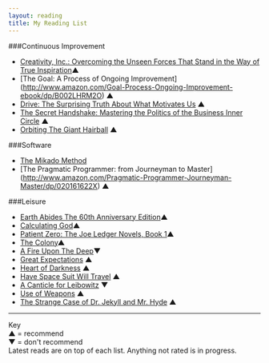 ```yaml
---
layout: reading
title: My Reading List
---
```


###Continuous Improvement
* [Creativity, Inc.: Overcoming the Unseen Forces That Stand in the Way of True Inspiration](http://www.amazon.com/Creativity-Inc-Overcoming-Unseen-Inspiration-ebook)&#9650;
* [The Goal: A Process of Ongoing Improvement] (http://www.amazon.com/Goal-Process-Ongoing-Improvement-ebook/dp/B002LHRM2O) &#9650;
* [Drive: The Surprising Truth About What Motivates Us](http://www.amazon.com/Drive-Surprising-Truth-About-Motivates-ebook/dp/B004P1JDJO) &#9650;
* [The Secret Handshake: Mastering the Politics of the Business Inner Circle](http://www.amazon.com/Secret-Handshake-Mastering-Politics-Business-ebook/dp/B004ZZJ8MW) &#9650;
* [Orbiting The Giant Hairball](http://www.amazon.com/Orbiting-Giant-Hairball-Corporate-Surviving/dp/0670879835) &#9650;


###Software
* [The Mikado Method](http://www.amazon.com/The-Mikado-Method-Ola-Ellnestam/dp/1617291218)
* [The Pragmatic Programmer: from Journeyman to Master] (http://www.amazon.com/Pragmatic-Programmer-Journeyman-Master/dp/020161622X) &#9650;

###Leisure
* [Earth Abides The 60th Anniversary Edition](http://www.audible.com/pd/Sci-Fi-Fantasy/Earth-Abides-Audiobook/B002VA8N8I)&#9650;
* [Calculating God](http://www.audible.com/pd/Sci-Fi-Fantasy/Calculating-God-Audiobook/B002V1OL2O)&#9650;
* [Patient Zero: The Joe Ledger Novels, Book 1](http://www.audible.com/pd/Fiction/Patient-Zero-Audiobook/B0045V31HY)&#9650;
* [The Colony](http://www.audible.com/pd/Fiction/The-Colony-Audiobook/B00D3PEMSA)&#9650;
* [A Fire Upon The Deep](http://www.audible.com/pd/Sci-Fi-Fantasy/A-Fire-Upon-the-Deep-Audiobook/B0036N2C7M)&#9660;
* [Great Expectations](http://www.audible.com/pd/Classics/Great-Expectations-Audiobook/B002UZJCYI/) &#9650;
* [Heart of Darkness](http://www.audible.com/pd/Classics/Heart-of-Darkness-A-Signature-Performance-by-Kenneth-Branagh-Audiobook/B004AFXAZS) &#9650;
* [Have Space Suit Will Travel](http://www.audible.com/pd/Sci-Fi-Fantasy/Have-Space-Suit-Will-Travel-Audiobook/B00IASC4OO) &#9650;
* [A Canticle for Leibowitz](http://www.audible.com/pd/Sci-Fi-Fantasy/A-Canticle-for-Leibowitz-Audiobook/B005F5ZBRC) &#9660;
* [Use of Weapons](http://www.audible.com/pd/Sci-Fi-Fantasy/Use-of-Weapons-Audiobook/B00B505CH0) &#9650;
* [The Strange Case of Dr. Jekyll and Mr. Hyde](http://www.audible.com/pd/Classics/The-Strange-Case-of-Dr-Jekyll-Mr-Hyde-Audiobook/B002V017TA) &#9650;

***
Key  
&#9650; = recommend  
&#9660; = don't recommend  
Latest reads are on top of each list.
Anything not rated is in progress.
